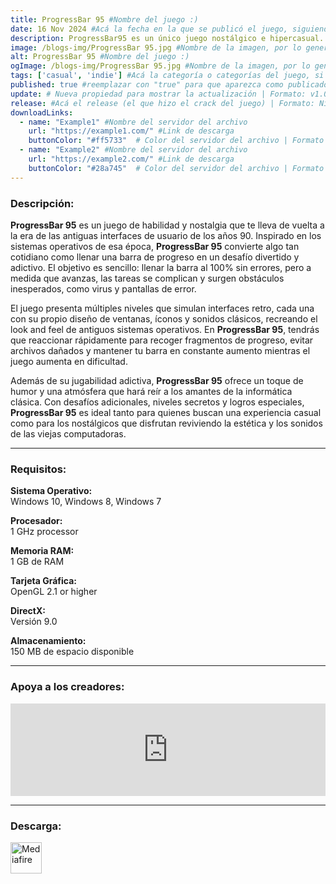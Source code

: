 ```yaml
---
title: ProgressBar 95 #Nombre del juego :)
date: 16 Nov 2024 #Acá la fecha en la que se publicó el juego, siguiendo este formato: Dia "30", Mes "Oct", Año "2024" = como debe quedar: 30 Oct 2024
description: ProgressBar95 es un único juego nostálgico e hipercasual. Te hará sonreír. #Acá una mini descripción del juego
image: /blogs-img/ProgressBar 95.jpg #Nombre de la imagen, por lo general es exactamente el mismo nombre que el juego excluyendo lo ":" (Dos puntos)
alt: ProgressBar 95 #Nombre del juego :)
ogImage: /blogs-img/ProgressBar 95.jpg #Nombre de la imagen, por lo general es exactamente el mismo nombre que el juego excluyendo lo ":" (Dos puntos)
tags: ['casual', 'indie'] #Acá la categoría o categorías del juego, si es más de una se coloca en este formato: ['categoría1', 'categoría2']
published: true #reemplazar con "true" para que aparezca como publicado
update: # Nueva propiedad para mostrar la actualización | Formato: v1.0.0
release: #Acá el release (el que hizo el crack del juego) | Formato: Nicolhetti
downloadLinks:
  - name: "Example1" #Nombre del servidor del archivo
    url: "https://example1.com/" #Link de descarga
    buttonColor: "#ff5733"  # Color del servidor del archivo | Formato hexadecimal | MediaFire: #0171F0 | Buzzheavier: #FF6600 |
  - name: "Example2" #Nombre del servidor del archivo
    url: "https://example2.com/" #Link de descarga
    buttonColor: "#28a745"  # Color del servidor del archivo | Formato hexadecimal | MediaFire: #0171F0 | Buzzheavier: #FF6600 |
---
```


<!--En VSCode seleccionando una palabra, por ejemplo: "ProgressBar 95" y apretando Ctrl+F2 se seleccionan todas las palabras iguales-->

### Descripción:
**ProgressBar 95** es un juego de habilidad y nostalgia que te lleva de vuelta a la era de las antiguas interfaces de usuario de los años 90. Inspirado en los sistemas operativos de esa época, **ProgressBar 95** convierte algo tan cotidiano como llenar una barra de progreso en un desafío divertido y adictivo. El objetivo es sencillo: llenar la barra al 100% sin errores, pero a medida que avanzas, las tareas se complican y surgen obstáculos inesperados, como virus y pantallas de error.

El juego presenta múltiples niveles que simulan interfaces retro, cada una con su propio diseño de ventanas, íconos y sonidos clásicos, recreando el look and feel de antiguos sistemas operativos. En **ProgressBar 95**, tendrás que reaccionar rápidamente para recoger fragmentos de progreso, evitar archivos dañados y mantener tu barra en constante aumento mientras el juego aumenta en dificultad. 

Además de su jugabilidad adictiva, **ProgressBar 95** ofrece un toque de humor y una atmósfera que hará reír a los amantes de la informática clásica. Con desafíos adicionales, niveles secretos y logros especiales, **ProgressBar 95** es ideal tanto para quienes buscan una experiencia casual como para los nostálgicos que disfrutan reviviendo la estética y los sonidos de las viejas computadoras.
<!--Prompt para Chat-GPT: Hazme una descripción para el juego "ProgressBar 95" y cada que menciones "ProgressBar 95" ponlo en negrita -->

---

### Requisitos:
**Sistema Operativo:**  
Windows 10, Windows 8, Windows 7

**Procesador:**  
1 GHz processor

**Memoria RAM:**  
1 GB de RAM

**Tarjeta Gráfica:**  
OpenGL 2.1 or higher

**DirectX:**  
Versión 9.0

**Almacenamiento:**  
150 MB de espacio disponible

<!--Si falta o sobra un requisito se quita o se agrega manteniendo el mismo formato-->

---

### Apoya a los creadores:
<iframe src="https://store.steampowered.com/widget/1304550/" frameborder="0" style="background-color: transparent; width: 100% !important; aspect-ratio: 646 / 190;"></iframe>

<!--Reemplazar los numeros (AppID) del juego (en este caso 2668510) por el numero (AppID) correspondiente con el juego a publicar-->
<!--El AppID se encuentra en la URL del Juego en Steam-->

---

### Descarga:

[<img src="https://gist.github.com/cxmeel/0dbc95191f239b631c3874f4ccf114e2/raw/download.svg" alt="Mediafire" height="50" />](https://www.mediafire.com/file/w2e4ux5mqn7k1rk/Progressbar95.zip/file)

<!-- # se debe reemplazar por el link de descarga-->

<!--NOMBRE-DEL-SERVICIO se debe reemplazar por el servicio donde está subido el juego-->